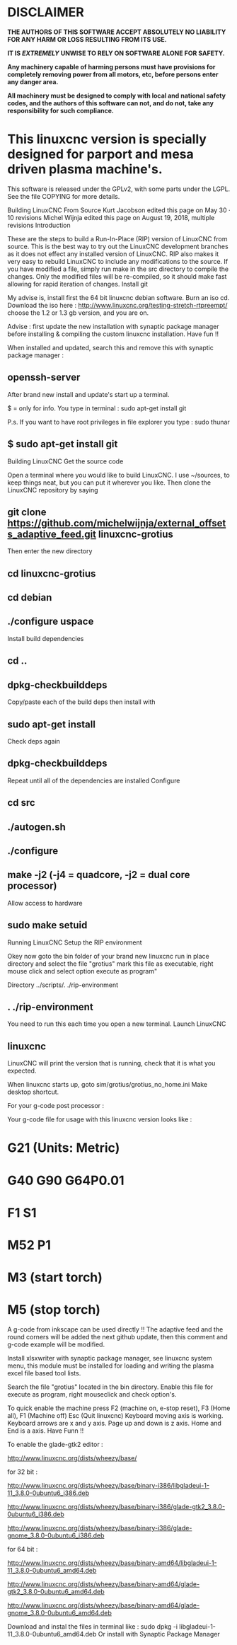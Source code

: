 # DISCLAIMER

**THE AUTHORS OF THIS SOFTWARE ACCEPT ABSOLUTELY NO LIABILITY FOR ANY
HARM OR LOSS RESULTING FROM ITS USE.**

**IT IS _EXTREMELY_ UNWISE TO RELY ON SOFTWARE ALONE FOR SAFETY.**

**Any machinery capable of harming persons must have provisions for
completely removing power from all motors, etc, before persons enter
any danger area.**

**All machinery must be designed to comply with local and national
safety codes, and the authors of this software can not, and do not,
take any responsibility for such compliance.**

# This linuxcnc version is specially designed for parport and mesa driven plasma machine's.

This software is released under the GPLv2, with some parts under the LGPL.
See the file COPYING for more details.

Building LinuxCNC From Source
Kurt Jacobson edited this page on May 30 · 10 revisions
Michel Wijnja edited this page on August 19, 2018, multiple revisions
Introduction

These are the steps to build a Run-In-Place (RIP) version of LinuxCNC from source. This is the best way to try out the LinuxCNC development branches as it does not effect any installed version of LinuxCNC. RIP also makes it very easy to rebuild LinuxCNC to include any modifications to the source. If you have modified a file, simply run make in the src directory to compile the changes. Only the modified files will be re-compiled, so it should make fast allowing for rapid iteration of changes.
Install git

My advise is, install first the 64 bit linuxcnc debian software.
Burn an iso cd. Download the iso here :
http://www.linuxcnc.org/testing-stretch-rtpreempt/
choose the 1.2 or 1.3 gb version, and you are on.

Advise : first update the new installation with synaptic package manager before installing & compiling the 
custom linuxcnc installation. Have fun !!

When installed and updated, search this and remove this with synaptic package manager :
## openssh-server

After brand new install and update's start up a terminal.

$ = only for info. You type in terminal : sudo apt-get install git

P.s. If you want to have root privileges in file explorer you type : sudo thunar

## $ sudo apt-get install git
Building LinuxCNC
Get the source code

Open a terminal where you would like to build LinuxCNC. I use ~/sources, to keep things neat, but you can put it wherever you like. Then clone the LinuxCNC repository by saying

## git clone https://github.com/michelwijnja/external_offsets_adaptive_feed.git linuxcnc-grotius

Then enter the new directory

## cd linuxcnc-grotius
## cd debian
## ./configure uspace

Install build dependencies

## cd ..
## dpkg-checkbuilddeps

Copy/paste each of the build deps then install with
## sudo apt-get install <dep-name>

Check deps again
## dpkg-checkbuilddeps

Repeat until all of the dependencies are installed
Configure

## cd src
## ./autogen.sh
## ./configure
## make -j2   (-j4 = quadcore, -j2 = dual core processor)

Allow access to hardware
## sudo make setuid
Running LinuxCNC
Setup the RIP environment

Okey now goto the bin folder of your brand new linuxcnc run in place directory 
and select the file "grotius" mark this file as executable, right mouse click and select option execute as program"

Directory ../scripts/. ./rip-environment   
## . ./rip-environment 

You need to run this each time you open a new terminal.
Launch LinuxCNC

## linuxcnc

LinuxCNC will print the version that is running, check that it is what you expected.

When linuxcnc starts up, goto sim/grotius/grotius_no_home.ini
Make desktop shortcut.

For your g-code post processor :

Your g-code file for usage with this linuxcnc version looks like :

# G21 (Units: Metric)
# G40 G90 G64P0.01
# F1 S1
# M52 P1
# M3 (start torch)
# M5 (stop torch)

A g-code from inkscape can be used directly !!
The adaptive feed and the round corners will be added the next github update, then this comment and g-code example
will be modified.

Install xlsxwriter with synaptic package manager, see linuxcnc system menu, this module must be installed 
for loading and writing the plasma excel file based tool lists.

Search the file "grotius" located in the bin directory. Enable this file for execute as program, right mouseclick
and check option's.

To quick enable the machine press F2 (machine on, e-stop reset), F3 (Home all), F1 (Machine off) Esc (Quit linuxcnc)
Keyboard moving axis is working. Keyboard arrows are x and y axis. Page up and down is z axis. Home and End is a axis.
Have Funn !!

To enable the glade-gtk2 editor :

http://www.linuxcnc.org/dists/wheezy/base/

for 32 bit :

http://www.linuxcnc.org/dists/wheezy/base/binary-i386/libgladeui-1-11_3.8.0-0ubuntu6_i386.deb

http://www.linuxcnc.org/dists/wheezy/base/binary-i386/glade-gtk2_3.8.0-0ubuntu6_i386.deb

http://www.linuxcnc.org/dists/wheezy/base/binary-i386/glade-gnome_3.8.0-0ubuntu6_i386.deb

for 64 bit :

http://www.linuxcnc.org/dists/wheezy/base/binary-amd64/libgladeui-1-11_3.8.0-0ubuntu6_amd64.deb

http://www.linuxcnc.org/dists/wheezy/base/binary-amd64/glade-gtk2_3.8.0-0ubuntu6_amd64.deb

http://www.linuxcnc.org/dists/wheezy/base/binary-amd64/glade-gnome_3.8.0-0ubuntu6_amd64.deb

Download and instal the files in terminal like :
sudo dpkg -i libgladeui-1-11_3.8.0-0ubuntu6_amd64.deb
Or install with Synaptic Package Manager





